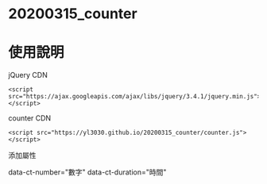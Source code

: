 # 20200315_counter

# 使用說明
jQuery CDN

    <script src="https://ajax.googleapis.com/ajax/libs/jquery/3.4.1/jquery.min.js"></script>

counter CDN

    <script src="https://yl3030.github.io/20200315_counter/counter.js"></script>

添加屬性

data-ct-number="數字"
data-ct-duration="時間"